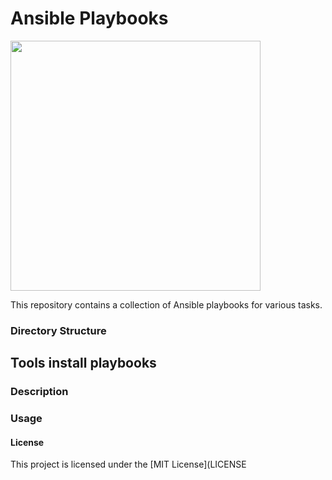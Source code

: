 # Ansible Playbooks
<img src=https://tel4vn.edu.vn/uploads/2020/07/ANSIBLE-01-2048x1177.jpg width="400px">

This repository contains a collection of Ansible playbooks for various tasks.

### Directory Structure
## Tools install playbooks
### Description
### Usage
#### License
This project is licensed under the [MIT License](LICENSE

